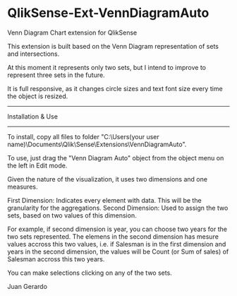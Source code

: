 QlikSense-Ext-VennDiagramAuto
=============================

Venn Diagram Chart extension for QlikSense


This extension is built based on the Venn Diagram representation of sets and intersections.

At this moment it represents only two sets, but I intend to improve to represent three sets in the future.

It is full responsive, as it changes circle sizes and text font size every time the object is resized.



*********************************
Installation & Use
*********************************
To install, copy all files to folder "C:\Users\(your user name)\Documents\Qlik\Sense\Extensions\VennDiagramAuto".

To use, just drag the "Venn Diagram Auto" object from the object menu on the left in Edit mode.

Given the nature of the visualization, it uses two dimensions and one measures.

First Dimension: Indicates every element with data. This will be the granularity for the aggregations.
Second Dimension: Used to assign the two sets, based on two values of this dimension.

For example, if second dimension is year, you can choose two years for the two sets represented. The elemens in the second dimension has mesure values accross this two values, i.e. if Salesman is in the first dimension and years in the second dimension, the values will be Count (or Sum of sales) of Salesman accross this two years.


You can make selections clicking on any of the two sets.


Juan Gerardo
